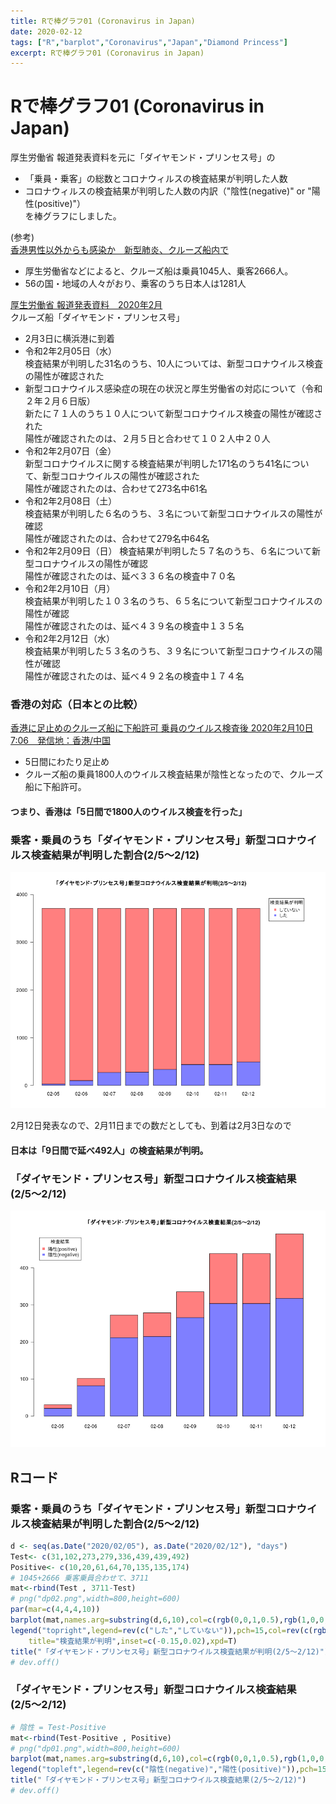 ```yaml
---
title: Rで棒グラフ01 (Coronavirus in Japan)
date: 2020-02-12
tags: ["R","barplot","Coronavirus","Japan","Diamond Princess"]
excerpt: Rで棒グラフ01 (Coronavirus in Japan)
---
```


# Rで棒グラフ01 (Coronavirus in Japan)

厚生労働省 報道発表資料を元に「ダイヤモンド・プリンセス号」の
- 「乗員・乗客」の総数とコロナウィルスの検査結果が判明した人数
-  コロナウィルスの検査結果が判明した人数の内訳（"陰性(negative)" or "陽性(positive)"）  
を棒グラフにしました。

(参考)  
[香港男性以外からも感染か　新型肺炎、クルーズ船内で](https://www.nikkei.com/article/DGXMZO55302210V00C20A2CC1000/)  
- 厚生労働省などによると、クルーズ船は乗員1045人、乗客2666人。  
- 56の国・地域の人々がおり、乗客のうち日本人は1281人

[厚生労働省 報道発表資料　2020年2月](https://www.mhlw.go.jp/stf/houdou/houdou_list_202002.html)  
クルーズ船「ダイヤモンド・プリンセス号」  
- 2月3日に横浜港に到着
- 令和2年2月05日（水）  
検査結果が判明した31名のうち、10人については、新型コロナウイルス検査の陽性が確認された  
- 新型コロナウイルス感染症の現在の状況と厚生労働省の対応について（令和２年２月６日版）  
新たに７１人のうち１０人について新型コロナウイルス検査の陽性が確認された  
陽性が確認されたのは、２月５日と合わせて１０２人中２０人  
- 令和2年2月07日（金）  
新型コロナウイルスに関する検査結果が判明した171名のうち41名について、新型コロナウイルスの陽性が確認された  
陽性が確認されたのは、合わせて273名中61名  
- 令和2年2月08日（土）  
検査結果が判明した６名のうち、３名について新型コロナウイルスの陽性が確認  
陽性が確認されたのは、合わせて279名中64名  
- 令和2年2月09日（日）
検査結果が判明した５７名のうち、６名について新型コロナウイルスの陽性が確認  
陽性が確認されたのは、延べ３３６名の検査中７０名  
- 令和2年2月10日（月）   
検査結果が判明した１０３名のうち、６５名について新型コロナウイルスの陽性が確認  
陽性が確認されたのは、延べ４３９名の検査中１３５名  
- 令和2年2月12日（水）  
検査結果が判明した５３名のうち、３９名について新型コロナウイルスの陽性が確認  
陽性が確認されたのは、延べ４９２名の検査中１７４名  

### 香港の対応（日本との比較）
[香港に足止めのクルーズ船に下船許可 乗員のウイルス検査後 2020年2月10日 7:06　発信地：香港/中国 ](https://www.afpbb.com/articles/-/3267486)  
- 5日間にわたり足止め  
- クルーズ船の乗員1800人のウイルス検査結果が陰性となったので、クルーズ船に下船許可。
#### つまり、香港は「5日間で1800人のウイルス検査を行った」

### 乗客・乗員のうち「ダイヤモンド・プリンセス号」新型コロナウイルス検査結果が判明した割合(2/5〜2/12)

![dp02](images/dp02.png)

2月12日発表なので、2月11日までの数だとしても、到着は2月3日なので

#### 日本は「9日間で延べ492人」の検査結果が判明。

### 「ダイヤモンド・プリンセス号」新型コロナウイルス検査結果(2/5〜2/12)

![dp01](images/dp01.png)

## Rコード

### 乗客・乗員のうち「ダイヤモンド・プリンセス号」新型コロナウイルス検査結果が判明した割合(2/5〜2/12)

```R
d <- seq(as.Date("2020/02/05"), as.Date("2020/02/12"), "days")
Test<- c(31,102,273,279,336,439,439,492)
Positive<- c(10,20,61,64,70,135,135,174)
# 1045+2666 乗客乗員合わせて、3711
mat<-rbind(Test , 3711-Test)
# png("dp02.png",width=800,height=600)
par(mar=c(4,4,4,10))
barplot(mat,names.arg=substring(d,6,10),col=c(rgb(0,0,1,0.5),rgb(1,0,0,0.5)),las=1,ylim=c(0,4000))
legend("topright",legend=rev(c("した","していない")),pch=15,col=rev(c(rgb(0,0,1,0.5),rgb(1,0,0,0.5))),
	title="検査結果が判明",inset=c(-0.15,0.02),xpd=T)
title("「ダイヤモンド・プリンセス号」新型コロナウイルス検査結果が判明(2/5〜2/12)")
# dev.off()
```

### 「ダイヤモンド・プリンセス号」新型コロナウイルス検査結果(2/5〜2/12)

```R
# 陰性 = Test-Positive
mat<-rbind(Test-Positive , Positive)
# png("dp01.png",width=800,height=600)
barplot(mat,names.arg=substring(d,6,10),col=c(rgb(0,0,1,0.5),rgb(1,0,0,0.5)),las=1)
legend("topleft",legend=rev(c("陰性(negative)","陽性(positive)")),pch=15,col=rev(c(rgb(0,0,1,0.5),rgb(1,0,0,0.5))),title="検査結果",inset=0.02)
title("「ダイヤモンド・プリンセス号」新型コロナウイルス検査結果(2/5〜2/12)")
# dev.off()
```

